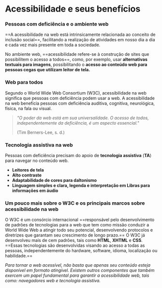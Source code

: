 # **Acessibilidade e seus benefícios**

### Pessoas com deficiência e o ambiente web

==A acessibilidade na web está intrinsicamente relacionada ao conceito de inclusão social==, facilitando a realização de atividades em nosso dia a dia e cada vez mais presente em toda a sociedade.

No ambiente web, ==acessibilidade refere-se à construção de sites que possibilitem o acesso a todos==, como, por exemplo, usar **alternativas textuais para imagens**, possibilitando o **acesso ao conteúdo web para pessoas cegas que utilizam leitor de tela.**

### Web para todos

Segundo o World Wide Web Consortium (W3C), acessibilidade na web significa que pessoas com deficiência podem usar a web. A acessibilidade na web beneficia pessoas com deficiência auditiva, cognitiva, neurológica, física, na fala ou visual.

> *"O poder da web está em sua universalidade. O acesso de todos, independentemente da deficiência, é um aspecto essencial."*
> 
> (Tim Berners-Lee, s. d.)

### Tecnologia assistiva na web

Pessoas com deficiência precisam do apoio de **tecnologia assistiva** (**TA**) para navegar no conteúdo web.

- **Leitores de tela**
- **Alto contraste**
- **Adaptabilidade de cores para daltonismo**
- **Linguagem simples e clara, legenda e interpretação em Libras para informações em áudio**

### Um pouco mais sobre o W3C e os principais marcos sobre acessibilidade na web

O W3C é um consórcio internacional ==responsável pelo desenvolvimento de padrões de tecnologias para a web que tem como missão conduzir a World Wide Web a atingir todo seu potencial, desenvolvendo protocolos e diretrizes que garantam seu crescimento de longo prazo.== O W3C já desenvolveu mais de cem padrões, tais como **HTML**, **XHTML** e **CSS**. ==Essas tecnologias são desenvolvidas visando ao acesso a todas as pessoas, independentemente do hardware, software, idioma, localização ou habilidade.==

*Para tornar a web acessível, não basta que apenas seu conteúdo esteja disponível em formato atingível. Existem outros componentes que também exercem um papel fundamental para garantir a acessibilidade web, tais como: navegadores web e tecnologia assistiva.*